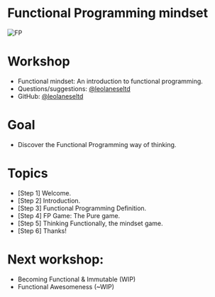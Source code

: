 # Functional Programming mindset

![FP](https://raw.githubusercontent.com/leolanese/FP/master/enemy2.jpg "Functional programming is all about removing state from your programs/functions and leaving them pure")

# Workshop
  * Functional mindset: An introduction to functional programming.
  * Questions/suggestions: [@leolaneseltd](https://twitter.com/leolaneseltd "@leolaneseltd")
  * GitHub: [@leolaneseltd](https://github.com/leolanese/FP "Functional mindset") 

# Goal
  * Discover the Functional Programming way of thinking. 

# Topics
  * [Step 1] Welcome. 
  * [Step 2] Introduction.
  * [Step 3] Functional Programming Definition.
  * [Step 4] FP Game: The Pure game.
  * [Step 5] Thinking Functionally, the mindset game. 
  * [Step 6] Thanks!
   
# Next workshop:
 * Becoming Functional & Immutable (WIP)
 * Functional Awesomeness (~WIP)


